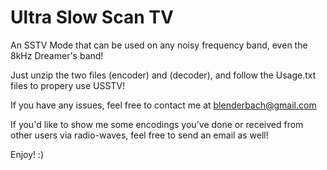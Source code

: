 # Ultra Slow Scan TV
An SSTV Mode that can be used on any noisy frequency band, even the 8kHz Dreamer's band!

Just unzip the two files (encoder) and (decoder), and follow the Usage.txt files to propery use USSTV!

If you have any issues, feel free to contact me at blenderbach@gmail.com

If you'd like to show me some encodings you've done or received from other users via radio-waves, feel free to send an email as well! 

Enjoy!
:)
